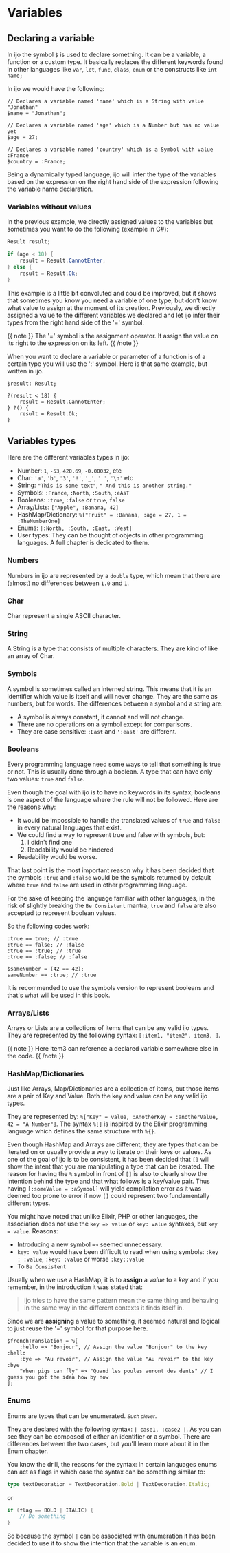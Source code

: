 # Variables
## Declaring a variable
In ijo the symbol `$` is used to declare something. It can be a variable, a function or a custom type.
It basically replaces the different keywords found in other languages like `var`, `let`, `func`, `class`, `enum` or the constructs like `int name;`

In ijo we would have the following:
```ijo
// Declares a variable named 'name' which is a String with value "Jonathan"
$name = "Jonathan";

// Declares a variable named 'age' which is a Number but has no value yet
$age = 27;

// Declares a variable named 'country' which is a Symbol with value :France
$country = :France;
```
Being a dynamically typed language, ijo will infer the type of the variables based on the expression on the right hand side of the expression following the variable name declaration.

### Variables without values
In the previous example, we directly assigned values to the variables but sometimes you want to do the following (example in C#):
```C#
Result result;

if (age < 18) {
    result = Result.CannotEnter;
} else {
    result = Result.Ok;
}
```

This example is a little bit convoluted and could be improved, but it shows that sometimes you know you need a variable of one type, but
don't know what value to assign at the moment of its creation. Previously, we directly assigned a value to the different variables we declared and let ijo infer their types from the right hand side of the '=' symbol.

{{ note }}
The '=' symbol is the assignment operator. It assign the value on its right to the expression on its left.
{{ /note }}

When you want to declare a variable or parameter of a function is of a certain type you will use the ':' symbol. Here is that same example, but written in ijo.

```ijo
$result: Result;

?(result < 18) {
    result = Result.CannotEnter;
} ?() {
    result = Result.Ok;
}
```

## Variables types
Here are the different variables types in ijo:
- Number: `1`, `-53`, `420.69`, `-0.00032`, etc
- Char: `'a'`, `'b'`, `'3'`, `'!'`, `'_'`, `' '`, `'\n'` etc
- String: `"This is some text"`, `" And this is another string."`
- Symbols: `:France`, `:North`, `:South`, `:eAsT`
- Booleans: `:true`, `:false` or `true`, `false`
- Array/Lists: `["Apple", :Banana, 42]`
- HashMap/Dictionary: `%["Fruit" = :Banana, :age = 27, 1 = :TheNumberOne]`
- Enums: `|:North, :South, :East, :West|`
- User types: They can be thought of objects in other programming languages. A full chapter is dedicated to them.

### Numbers
Numbers in ijo are represented by a `double` type, which mean that there are (almost) no differences between `1.0` and `1`.

### Char
Char represent a single ASCII character.

### String
A String is a type that consists of multiple characters. They are kind of like an array of Char.

### Symbols
A symbol is sometimes called an interned string. This means that it is an identifier which value is itself and will never change.
They are the same as numbers, but for words. The differences between a symbol and a string are:
- A symbol is always constant, it cannot and will not change.
- There are no operations on a symbol except for comparisons.
- They are case sensitive: `:East` and `':east'` are different.

### Booleans
Every programming language need some ways to tell that something is true or not. This is usually done through a boolean. A type that can have only two values: `true` and `false`.

Even though the goal with ijo is to have no keywords in its syntax, booleans is one aspect of the language where the rule will not be followed.
Here are the reasons why:
- It would be impossible to handle the translated values of `true` and `false` in every natural languages that exist.
- We could find a way to represent true and false with symbols, but:
    1. I didn't find one
    2. Readability would be hindered
- Readability would be worse.

That last point is the most important reason why it has been decided that the symbols `:true` and `:false` would be the symbols returned by default where `true` and `false` are used in other programming language.

For the sake of keeping the language familiar with other languages, in the risk of slightly breaking the `Be Consistent` mantra, `true` and `false` are also accepted to represent boolean values.

So the following codes work:
```ijo
:true == true; // :true
:true == false; // :false
:true == :true; // :true
:true == :false; // :false

$sameNumber = (42 == 42);
sameNumber == :true; // :true
```
It is recommended to use the symbols version to represent booleans and that's what will be used in this book.

### Arrays/Lists
Arrays or Lists are a collections of items that can be any valid ijo types.
They are represented by the following syntax: `[:item1, "item2", item3, ]`.

{{ note }}
Here item3 can reference a declared variable somewhere else in the code.
{{ /note }}

### HashMap/Dictionaries
Just like Arrays, Map/Dictionaries are a collection of items, but those items are a pair of Key and Value. Both the key and
value can be any valid ijo types.

They are represented by: `%["Key" = value, :AnotherKey = :anotherValue, 42 = "A Number"]`.
The syntax `%[]` is inspired by the Elixir programming language which defines the same structure with `%{}`.

Even though HashMap and Arrays are different, they are types that can be iterated on or usually provide a way to iterate on their keys or values.
As one of the goal of ijo is to be consistent, it has been decided that `[]` will show the intent that you are manipulating a type that can be iterated. The reason for having the `%` symbol in front of `[]` is also to clearly show the intention behind the type and that what follows is
a key/value pair. Thus having `[:someValue = :aSymbol]` will yield compilation error as it was deemed too prone to error if now `[]` could represent two fundamentally different types.

You might have noted that unlike Elixir, PHP or other languages, the association does not use the `key => value` or `key: value` syntaxes, but `key = value`.
Reasons:
- Introducing a new symbol `=>` seemed unnecessary.
- `key: value` would have been difficult to read when using symbols: `:key : :value`, `:key: :value` or worse `:key::value`
- To `Be Consistent`

Usually when we use a HashMap, it is to **assign** a *value* to a *key* and if you remember, in the introduction it was stated that: 
> ijo tries to have the same pattern mean the same thing and behaving in the same way in the different contexts it finds itself in.

Since we are **assigning** a value to something, it seemed natural and logical to just reuse the '=' symbol for that purpose here.
```ijo
$frenchTranslation = %[
    :hello => "Bonjour", // Assign the value "Bonjour" to the key :hello
    :bye => "Au revoir", // Assign the value "Au revoir" to the key :bye
    "When pigs can fly" => "Quand les poules auront des dents" // I guess you got the idea how by now
];
```

### Enums
Enums are types that can be enumerated.
<small>*Such clever*</small>.

They are declared with the following syntax: `| case1, :case2 |`. As you can see they can be composed of either an identifier or a symbol.
There are differences between the two cases, but you'll learn more about it in the Enum chapter.

You know the drill, the reasons for the syntax:
In certain languages enums can act as flags in which case the syntax can be something similar to:
```typescript
type textDecoration = TextDecoration.Bold | TextDecoration.Italic;
```
or
```c
if (flag == BOLD | ITALIC) {
    // Do something
}
```

So because the symbol `|` can be associated with enumeration it has been decided to use it to show the intention that the variable is an enum.

